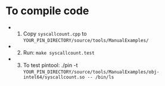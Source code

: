 # To compile code

* 1) Copy `syscallcount.cpp` to `YOUR_PIN_DIRECTORY/source/tools/ManualExamples/`

* 2) Run: `make syscallcount.test`

* 3) To test pintool: ./pin -t `YOUR_PIN_DIRECTORY/source/tools/ManualExamples/obj-intel64/syscallcount.so -- /bin/ls`
